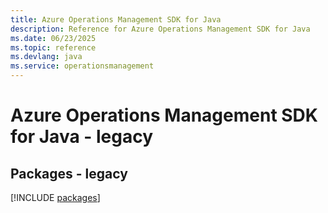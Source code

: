 ```yaml
---
title: Azure Operations Management SDK for Java
description: Reference for Azure Operations Management SDK for Java
ms.date: 06/23/2025
ms.topic: reference
ms.devlang: java
ms.service: operationsmanagement
---
```

# Azure Operations Management SDK for Java - legacy
## Packages - legacy
[!INCLUDE [packages](operations-management-index.md)]